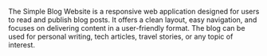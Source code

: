 The Simple Blog Website is a responsive web application designed for users to read and publish blog posts. It offers a clean layout, easy navigation, and focuses on delivering content in a user-friendly format. The blog can be used for personal writing, tech articles, travel stories, or any topic of interest.


